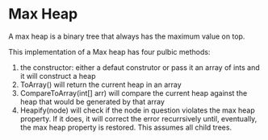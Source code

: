 # Max Heap
A max heap is a binary tree that always has the maximum value on top.

This implementation of a Max heap has four pulbic methods:
1) the constructor: either a defaut construtor or pass it an array of ints and it will construct a heap
2) ToArray() will return the current heap in an array
3) CompareToArray(int[] arr) will compare the current heap against the heap that would be generated by that array
4) Heapify(node) will check if the node in question violates the max heap property. If it does, it will correct the error recurrsively until, eventually, the max heap property is restored. This assumes all child trees.